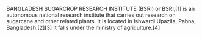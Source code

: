 BANGLADESH SUGARCROP RESEARCH INSTITUTE (BSRI) or BSRI,[1] is an autonomous national research institute that carries out research on sugarcane and other related plants. It is located in Ishwardi Upazila, Pabna, Bangladesh.[2][3] It falls under the ministry of agriculture.[4]
